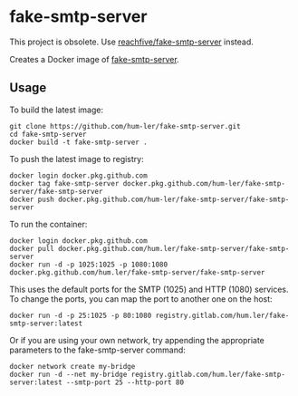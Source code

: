 # fake-smtp-server

This project is obsolete. Use [reachfive/fake-smtp-server](https://hub.docker.com/r/reachfive/fake-smtp-server) instead.

Creates a Docker image of [fake-smtp-server](https://github.com/ReachFive/fake-smtp-server).

## Usage

To build the latest image:
```
git clone https://github.com/hum-ler/fake-smtp-server.git
cd fake-smtp-server
docker build -t fake-smtp-server .
```

To push the latest image to registry:
```
docker login docker.pkg.github.com
docker tag fake-smtp-server docker.pkg.github.com/hum-ler/fake-smtp-server/fake-smtp-server
docker push docker.pkg.github.com/hum-ler/fake-smtp-server/fake-smtp-server
```

To run the container:
```
docker login docker.pkg.github.com
docker pull docker.pkg.github.com/hum.ler/fake-smtp-server/fake-smtp-server
docker run -d -p 1025:1025 -p 1080:1080 docker.pkg.github.com/hum.ler/fake-smtp-server/fake-smtp-server
```

This uses the default ports for the SMTP (1025) and HTTP (1080) services. To change the ports, you can map the port to another one on the host:
```
docker run -d -p 25:1025 -p 80:1080 registry.gitlab.com/hum.ler/fake-smtp-server:latest
```

Or if you are using your own network, try appending the appropriate parameters to the fake-smtp-server command:
```
docker network create my-bridge
docker run -d --net my-bridge registry.gitlab.com/hum.ler/fake-smtp-server:latest --smtp-port 25 --http-port 80
```
